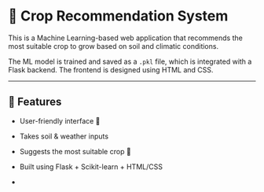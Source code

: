 # 🌱 Crop Recommendation System

This is a Machine Learning-based web application that recommends the most suitable crop to grow based on soil and climatic conditions.  

The ML model is trained and saved as a `.pkl` file, which is integrated with a Flask backend. The frontend is designed using HTML and CSS.

---

## 🚀 Features
- User-friendly interface 🌸
- Takes soil & weather inputs  
- Suggests the most suitable crop 🌾  
- Built using Flask + Scikit-learn + HTML/CSS

- 
